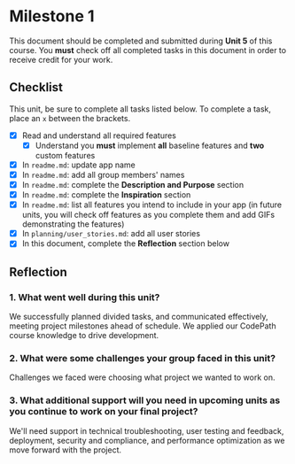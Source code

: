 # Milestone 1

This document should be completed and submitted during **Unit 5** of this course. You **must** check off all completed tasks in this document in order to receive credit for your work.

## Checklist

This unit, be sure to complete all tasks listed below. To complete a task, place an `x` between the brackets.

- [x] Read and understand all required features
  - [x] Understand you **must** implement **all** baseline features and **two** custom features
- [x] In `readme.md`: update app name
- [x] In `readme.md`: add all group members' names
- [x] In `readme.md`: complete the **Description and Purpose** section
- [x] In `readme.md`: complete the **Inspiration** section
- [x] In `readme.md`: list all features you intend to include in your app (in future units, you will check off features as you complete them and add GIFs demonstrating the features)
- [x] In `planning/user_stories.md`: add all user stories
- [x] In this document, complete the **Reflection** section below

## Reflection

### 1. What went well during this unit?

We successfully planned divided tasks, and communicated effectively, meeting project milestones ahead of schedule. We applied our CodePath course knowledge to drive development.

### 2. What were some challenges your group faced in this unit?
Challenges we faced were choosing what project we wanted to work on.

### 3. What additional support will you need in upcoming units as you continue to work on your final project?

We'll need support in technical troubleshooting, user testing and feedback, deployment, security and compliance, and performance optimization as we move forward with the project.
